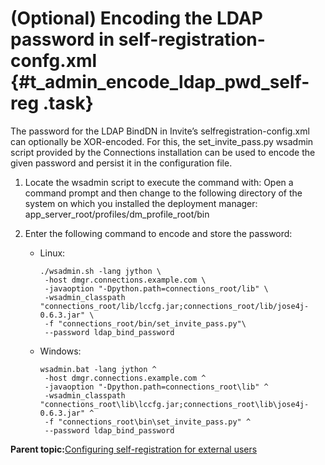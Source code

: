 # \(Optional\) Encoding the LDAP password in self-registration-confg.xml {#t_admin_encode_ldap_pwd_self-reg .task}

The password for the LDAP BindDN in Invite’s selfregistration-config.xml can optionally be XOR-encoded. For this, the set\_invite\_pass.py wsadmin script provided by the Connections installation can be used to encode the given password and persist it in the configuration file.

1.  Locate the wsadmin script to execute the command with: Open a command prompt and then change to the following directory of the system on which you installed the deployment manager: app\_server\_root/profiles/dm\_profile\_root/bin

2.  Enter the following command to encode and store the password:

    -   Linux:

        ```
        ./wsadmin.sh -lang jython \
         -host dmgr.connections.example.com \
         -javaoption "-Dpython.path=connections_root/lib" \
         -wsadmin_classpath "connections_root/lib/lccfg.jar;connections_root/lib/jose4j-0.6.3.jar" \
         -f "connections_root/bin/set_invite_pass.py"\
         --password ldap_bind_password
        
        ```

    -   Windows:

        ```
        wsadmin.bat -lang jython ^
         -host dmgr.connections.example.com ^
         -javaoption "-Dpython.path=connections_root\lib" ^
         -wsadmin_classpath "connections_root\lib\lccfg.jar;connections_root\lib\jose4j-0.6.3.jar" ^
         -f "connections_root\bin\set_invite_pass.py" ^
         --password ldap_bind_password
        
        ```


**Parent topic:**[Configuring self-registration for external users](../admin/t_install_config_self-registration_for_external_users.md)

